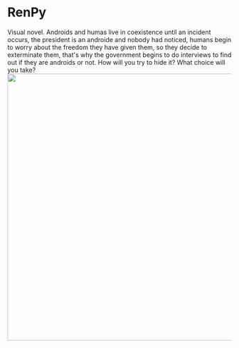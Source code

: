 # RenPy
Visual novel.
Androids and humas live in coexistence until an incident occurs, the president is an androide and nobody had noticed,
humans begin to worry about the freedom they have given them, so they decide to exterminate them, that's why the government
begins to do interviews to find out if they are androids or not. How will you try to hide it? What choice will you take?
<img src="/TheChoice/game/images/portada.png" width="800" height="600">

